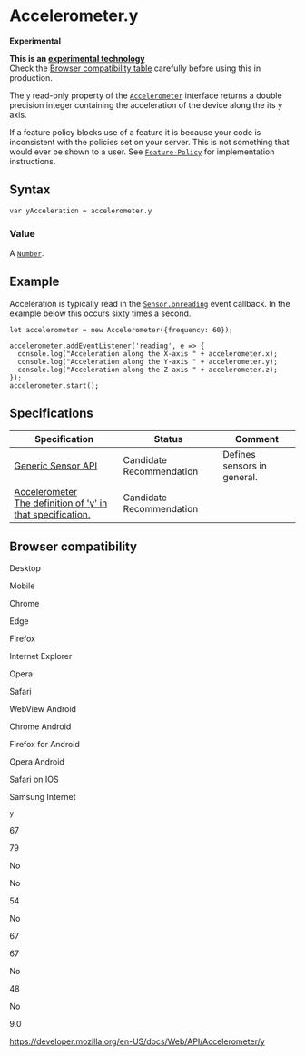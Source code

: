 # Accelerometer.y

**Experimental**

**This is an [experimental technology](https://developer.mozilla.org/en-US/docs/MDN/Guidelines/Conventions_definitions#experimental)**  
Check the [Browser compatibility table](#browser_compatibility) carefully before using this in production.

The `y` read-only property of the [`Accelerometer`](../accelerometer) interface returns a double precision integer containing the acceleration of the device along the its y axis.

If a feature policy blocks use of a feature it is because your code is inconsistent with the policies set on your server. This is not something that would ever be shown to a user. See [`Feature-Policy`](https://developer.mozilla.org/en-US/docs/Web/HTTP/Headers/Feature-Policy) for implementation instructions.

## Syntax

    var yAcceleration = accelerometer.y

### Value

A [`Number`](https://developer.mozilla.org/en-US/docs/Web/JavaScript/Reference/Global_Objects/Number).

## Example

Acceleration is typically read in the [`Sensor.onreading`](../sensor/onreading) event callback. In the example below this occurs sixty times a second.

    let accelerometer = new Accelerometer({frequency: 60});

    accelerometer.addEventListener('reading', e => {
      console.log("Acceleration along the X-axis " + accelerometer.x);
      console.log("Acceleration along the Y-axis " + accelerometer.y);
      console.log("Acceleration along the Z-axis " + accelerometer.z);
    });
    accelerometer.start();

## Specifications

<table><thead><tr class="header"><th>Specification</th><th>Status</th><th>Comment</th></tr></thead><tbody><tr class="odd"><td><a href="https://www.w3.org/TR/generic-sensor/">Generic Sensor API</a></td><td><span class="spec-cr">Candidate Recommendation</span></td><td>Defines sensors in general.</td></tr><tr class="even"><td><a href="https://www.w3.org/TR/accelerometer/#accelerometer-y">Accelerometer<br />
<span class="small">The definition of 'y' in that specification.</span></a></td><td><span class="spec-cr">Candidate Recommendation</span></td><td></td></tr></tbody></table>

## Browser compatibility

Desktop

Mobile

Chrome

Edge

Firefox

Internet Explorer

Opera

Safari

WebView Android

Chrome Android

Firefox for Android

Opera Android

Safari on IOS

Samsung Internet

`y`

67

79

No

No

54

No

67

67

No

48

No

9.0

<a href="https://developer.mozilla.org/en-US/docs/Web/API/Accelerometer/y" class="_attribution-link">https://developer.mozilla.org/en-US/docs/Web/API/Accelerometer/y</a>
